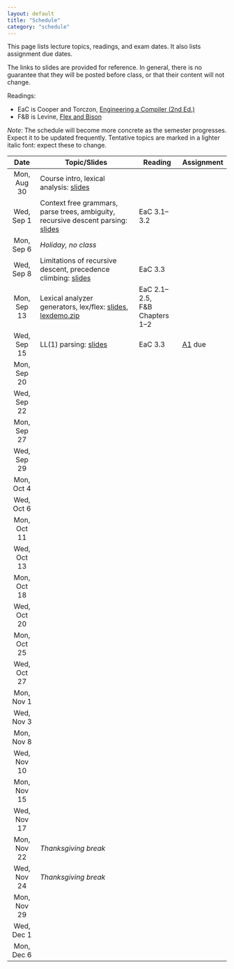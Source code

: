 ```yaml
---
layout: default
title: "Schedule"
category: "schedule"
---
```


This page lists lecture topics, readings, and exam dates.  It also lists assignment due dates.

The links to slides are provided for reference.  In general, there is no guarantee that they will be posted before class, or that their content will not change.

Readings:

* EaC is Cooper and Torczon, [Engineering a Compiler (2nd Ed.)](https://www.elsevier.com/books/engineering-a-compiler/cooper/978-0-12-088478-0)
* F&amp;B is Levine, [Flex and Bison](https://www.oreilly.com/library/view/flex-bison/9780596805418/)

*Note*: The schedule will become more concrete as the semester progresses. Expect it to be updated frequently.  Tentative topics are marked <span class="tentative">in a lighter italic font</span>: expect these to change.

Date               | Topic/Slides | Reading      | Assignment
:----------------: | ------------ | ------------ | ----------
Mon, Aug 30 | Course intro, lexical analysis: [slides](lectures/lecture01-public.pdf)
Wed, Sep 1 | Context free grammars, parse trees, ambiguity, recursive descent parsing: [slides](lectures/lecture02-public.pdf) | EaC 3.1–3.2
Mon, Sep 6 | *Holiday, no class*
Wed, Sep 8 | Limitations of recursive descent, precedence climbing: [slides](lectures/lecture03-public.pdf) | EaC 3.3
Mon, Sep 13 | Lexical analyzer generators, lex/flex: [slides](lectures/lecture04-public.pdf), [lexdemo.zip](lectures/lexdemo.zip) | EaC 2.1–2.5,<br>F&amp;B Chapters 1–2
Wed, Sep 15 | LL(1) parsing: [slides](lectures/lecture05-public.pdf) | EaC 3.3 | [A1](assign/assign01.html) due
Mon, Sep 20 | <!--Parser generators, yacc/bison: [slides](lectures/lecture06-public.pdf) --> | <!-- F&amp;B Chapter 3-->
Wed, Sep 22 | <!--Bottom-up parsing: [slides](lectures/lecture07-public.pdf) --> | <!-- EaC 3.4-->
Mon, Sep 27 | <!--<b>Exam 1 out</b>, ASTs, Interpreters: [slides](lectures/lecture08-public.pdf) --> | <!-- -->
Wed, Sep 29 | <!--Interpreter runtime structures: [slides](lectures/lecture09-public.pdf) --> | <!-- -->
Mon, Oct 4 | <!--Context-sensitive analysis, attribute grammars: [slides](lectures/Context_sensitive_Analysis_I.pdf) --> | <!-- EaC 4.1–4.3-->
Wed, Oct 6 | <!--Context-sensitive analysis, ad-hoc techniques: [slides](lectures/Context_sensitive_Analysis_II.pdf) --> | <!-- EaC 4.4-->
Mon, Oct 11 | <!--Compiler project intro, ASTs and symbol tables: [slides](lectures/lecture12-public.pdf) --> | <!-- EaC 5.5-->
Wed, Oct 13 | <!--Intermediate representations: [slides](lectures/Intermediate_Representations.pdf) --> | <!-- EaC 5.1–5.4 --> | <!-- [A2](assign/assign02.html) due 10/16-->
Mon, Oct 18 | <!--AST visitors, symbol tables, the procedure abstraction: [slides](lectures/The_Procedure_Abstraction_I.pdf) --> | <!-- EaC Chapter 6-->
Wed, Oct 20 | <!--Code shape for expressions: [slides](/lectures/Code_Shape_I_Quick_Intro_to_Code_Generation_+_Code_Shape_for_Expressions.pdf) --> | <!-- EaC 7.1–7.4-->
Mon, Oct 25 | <!--<b>Exam 2 out</b>, x86-64 assembly language, code generation: [slides](lectures/lecture16-public.pdf) --> | <!-- -->
Wed, Oct 27 | <!--Arrays and strings: [slides](lectures/Code_Shape_II_Arrays_Aggregates_&_Strings.pdf) --> | <!-- EaC 7.5–7.7 --> | <!-- [A3](assign/assign03.html) due 10/30-->
Mon, Nov 1 | <!--Boolean and relational expressions, decisions and loops: [slides](lectures/Code_Shape_III_Boolean_and_Relational_Expressions_+_Control_Flow.pdf)  --> | <!-- EaC 7.8 --> | <!-- -->
Wed, Nov 3 | <!--Intro to Code optimization: [slides](lectures/Introduction_to_Optimization_terminology_&_local_value_numbering.pdf), [slides](lectures/Regional_Optimization_Superlocal_Value_Numbering_and_Loop_Unrolling.pdf) --> | <!-- EaC 8.1–8.5 --> | <!-- -->
Mon, Nov 8 | <!--Intro to Global optimization, Instruction selection: [slides](lectures/Global_Optimization_Live_Analysis.pdf), [slides](lectures/Introduction_to_Instruction_Selection_and_Peephole_based_Selection.pdf) --> | <!-- EaC 8.6, 11.5-->
Wed, Nov 10 | <!--Instruction selection, continued --> | <!-- --> | <!-- [A4](assign/assign04.html) due 11/13-->
Mon, Nov 15 | <!--<b>Exam 3 out</b>, Local register allocation: [slides](lectures/Local_Register_Allocation_and_Lab_1.pdf) --> | <!-- EaC 13.1–13.3-->
Wed, Nov 17 | <!--Discussion and [advice](assign/assign05-advice.html) on implementing code optimization -->
Mon, Nov 22 | *Thanksgiving break*
Wed, Nov 24 | *Thanksgiving break*
Mon, Nov 29 | <!--Dataflow analysis: [slides](lectures/foster-dataflow.pdf) --> | <!-- EaC 9.1–9.2, [Killdall-POPL73](lectures/killdall-popl73.pdf)-->
Wed, Dec 1 | <!--Dataflow analysis, continued; [more code optimization advice](lectures/dec02-outline.txt)  --> | <!-- --> | <!-- [A5](assign/assign05.html) due 12/4-->
Mon, Dec 6 | <!--Last day of class: [slides](lectures/lecture26-public.pdf) --> | <!-- [Gosling-IR95](https://dl.acm.org/doi/pdf/10.1145/202530.202541) --> | <!-- -->

<!--
—          | <b>Exam 4</b> will be due during the final exam period
-->
